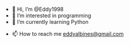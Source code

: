 - 👋 Hi, I’m @Eddy1998
- 👀 I’m interested in programming
- 🌱 I’m currently learning Python
<!-- 💞️ I’m looking to collaborate on ...-->
- 📫 How to reach me eddyalbines@gmail.com

<!---
Eddy1998/Eddy1998 is a ✨ special ✨ repository because its `README.md` (this file) appears on your GitHub profile.
You can click the Preview link to take a look at your changes.
--->
